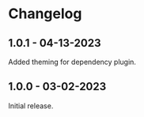 # Changelog

## 1.0.1 - 04-13-2023

Added theming for dependency plugin.

## 1.0.0 - 03-02-2023

Initial release.
